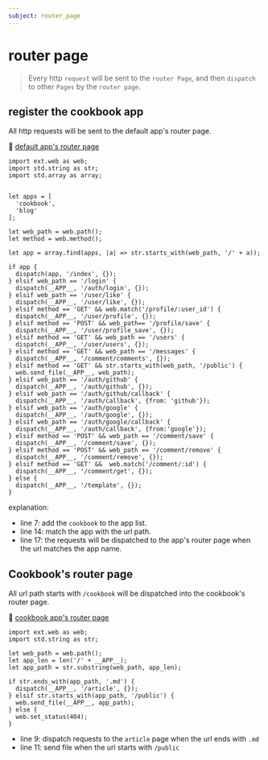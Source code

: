 ```yaml
---
subject: router_page
---
```

# router page
> Every http `request` will be sent to the `router Page`, and then `dispatch` to other `Pages` by the `router page`.




## register the cookbook app 

All http requests will be sent to the default app's router page.

📄  [default app's router page](https://github.com/pomelio/website/blob/main/apps/root/bin/index.wby) 

```
import ext.web as web;
import std.string as str;
import std.array as array;


let apps = [
  'cookbook',
  'blog'
];

let web_path = web.path();
let method = web.method();

let app = array.find(apps, |a| => str.starts_with(web_path, '/' + a));

if app {
  dispatch(app, '/index', {});
} elsif web_path == '/login' {
  dispatch(__APP__, '/auth/login', {});
} elsif web_path == '/user/like' {
  dispatch(__APP__, '/user/like', {});
} elsif method == 'GET' && web.match('/profile/:user_id') {
  dispatch(__APP__, '/user/profile', {});
} elsif method == 'POST' && web_path== '/profile/save' {
  dispatch(__APP__, '/user/profile_save', {});
} elsif method == 'GET' && web_path == '/users' {
  dispatch(__APP__, '/user/users', {});
} elsif method == 'GET' && web_path == '/messages' {
  dispatch(__APP__, '/comment/comments', {});
} elsif method == 'GET' && str.starts_with(web_path, '/public') {
  web.send_file(__APP__, web_path);
} elsif web_path == '/auth/github' {
  dispatch(__APP__, '/auth/github', {});
} elsif web_path == '/auth/github/callback' {
  dispatch(__APP__, '/auth/callback', {from: 'github'});
} elsif web_path == '/auth/google' {
  dispatch(__APP__, '/auth/google', {});
} elsif web_path == '/auth/google/callback' {
  dispatch(__APP__, '/auth/callback', {from:'google'});
} elsif method == 'POST' && web_path == '/comment/save' {
  dispatch(__APP__, '/comment/save', {});
} elsif method == 'POST' && web_path == '/comment/remove' {
  dispatch(__APP__, '/comment/remove', {});
} elsif method == 'GET' &&  web.match('/comment/:id') {
  dispatch(__APP__, '/comment/get', {});
} else {
  dispatch(__APP__, '/template', {});
}
```

explanation:
- line 7: add the `cookbook` to the app list.
- line 14: match the app with the url path.
- line 17: the requests will be dispatched to the app's router page when the url matches the app name.


## Cookbook's router page
All url path starts with `/cookbook` will be dispatched into the cookbook's router page.

📄  [cookbook app's router page](https://github.com/pomelio/website/blob/main/apps/cookbook/bin/index.wby) 

```
import ext.web as web;
import std.string as str;

let web_path = web.path();
let app_len = len('/' + __APP__);
let app_path = str.substring(web_path, app_len);

if str.ends_with(app_path, '.md') {
  dispatch(__APP__, '/article', {});
} elsif str.starts_with(app_path, '/public') {
  web.send_file(__APP__, app_path);
} else {
  web.set_status(404);
}
```
- line 9: dispatch requests to the `article` page when the url ends with `.md`
- line 11: send file when the url starts with `/public`